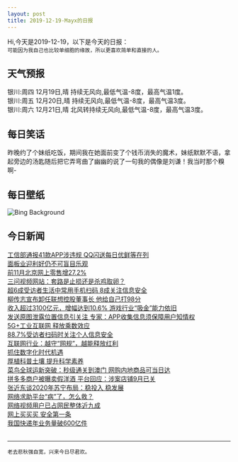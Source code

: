 ```yaml
---
layout: post
title: 2019-12-19-Mayx的日报
---
```


Hi,今天是2019-12-19，以下是今天的日报：<br><small>
可能因为我自己也比较单细胞的缘故，所以更喜欢简单和直接的人。</small><!--more-->
## 天气预报
银川:周四 12月19日,晴 持续无风向,最低气温-8度，最高气温1度。<br>银川:周五 12月20日,晴 持续无风向,最低气温-8度，最高气温3度。<br>银川:周六 12月21日,晴 北风转持续无风向,最低气温-8度，最高气温3度。
## 每日笑话
昨晚约了个妹纸吃饭，期间我在她面前变了个钱币消失的魔术，妹纸默默不语，拿起旁边的汤匙随后把它弄弯曲了幽幽的说了一句我的偶像是刘谦！我当时那个糗啊-
## 每日壁纸
![Bing Background](https://cn.bing.com/th?id=OHR.HallXmasMarket_EN-US6144707685_1920x1080.jpg&rf=LaDigue_1920x1080.jpg&pid=hp "Annual Schwäbisch Hall Weihnachtsmarkt in the market square, Baden-Württemberg, Germany (© sack/Getty Images Plus)")
## 今日新闻

[工信部通报41款APP涉违规 QQ闪送每日优鲜等在列](http://it.people.com.cn/n1/2019/1219/c1009-31513914.html)   
[面板业迎利好仍不可盲目乐观](http://it.people.com.cn/n1/2019/1219/c1009-31512981.html)   
[前11月北京网上零售增27.2%](http://it.people.com.cn/n1/2019/1219/c1009-31513112.html)   
[三问视频网站：套路是止损还是杀鸡取卵？](http://it.people.com.cn/n1/2019/1219/c1009-31513018.html)   
[超6成受访者生活中常用手机扫码 8成关注信息安全](http://it.people.com.cn/n1/2019/1219/c1009-31512943.html)   
[柳传志宣布卸任联想控股董事长 他给自己打98分](http://it.people.com.cn/n1/2019/1219/c1009-31512958.html)   
[收入超过3100亿元，增幅达到10.6% 游戏行业“吸金”能力依旧](http://it.people.com.cn/n1/2019/1219/c1009-31512950.html)   
[发送原图泄露位置信息引关注 专家：APP收集信息须保障用户知情权](http://it.people.com.cn/n1/2019/1219/c1009-31512923.html)   
[5G+工业互联网 释放乘数效应](http://it.people.com.cn/n1/2019/1219/c1009-31512868.html)   
[88.7%受访者扫码时关注个人信息安全](http://it.people.com.cn/n1/2019/1219/c1009-31512931.html)   
[互联网行业：越守“网规”，越能释放红利](http://it.people.com.cn/n1/2019/1219/c1009-31512928.html)   
[抓住数字化时代机遇](http://it.people.com.cn/n1/2019/1219/c1009-31512861.html)   
[厚植科普土壤 提升科学素养](http://it.people.com.cn/n1/2019/1219/c1009-31512862.html)   
[菜鸟全球运新突破：秒级通关到澳门 网购内地商品可当日达](http://it.people.com.cn/n1/2019/1218/c1009-31512296.html)   
[拼多多商户被曝卖假洋酒 平台回应：涉案店铺9月已关](http://it.people.com.cn/n1/2019/1218/c1009-31512264.html)   
[张近东谈2020年苏宁布局：稳投入 稳发展](http://it.people.com.cn/n1/2019/1218/c1009-31511849.html)   
[网络求助平台“病”了，怎么救？](http://it.people.com.cn/n1/2019/1218/c1009-31511259.html)   
[网络视频用户已占网民整体近九成](http://it.people.com.cn/n1/2019/1218/c1009-31511217.html)   
[网上买买买 安全第一条](http://it.people.com.cn/n1/2019/1218/c1009-31511195.html)   
[我国快递年业务量破600亿件](http://it.people.com.cn/n1/2019/1218/c1009-31511185.html)   
<br />

***

<small>老去悲秋强自宽，兴来今日尽君欢。</small>
